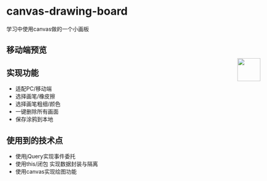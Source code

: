 # canvas-drawing-board
学习中使用canvas做的一个小画板 

## 移动端预览
<img src="http://pdoyygimo.bkt.clouddn.com/1536055154.png" style="height:60px;width:60px;position:absolute;right:70px;margin-top:-10px">

## 实现功能

- 适配PC/移动端
- 选择画笔/橡皮擦
- 选择画笔粗细/颜色
- 一键删除所有画面
- 保存涂鸦到本地



## 使用到的技术点
- 使用jQuery实现事件委托
- 使用this/闭包 实现数据封装与隔离
- 使用canvas实现绘图功能
